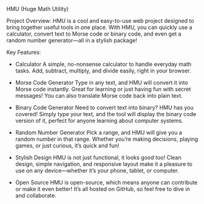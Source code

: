 HMU (Huge Math Utility)

Project Overview: HMU is a cool and easy-to-use web project designed to bring together useful tools in one place. With HMU, you can quickly use a calculator, convert text to Morse code or binary code, and even get a random number generator—all in a stylish package!

Key Features:

   - Calculator
    A simple, no-nonsense calculator to handle everyday math tasks. Add, subtract, multiply, and divide easily, right in your browser.

   - Morse Code Generator
    Type in any text, and HMU will convert it into Morse code instantly. Great for learning or just having fun with secret messages! You can also translate Morse code back into plain text.

   - Binary Code Generator
    Need to convert text into binary? HMU has you covered! Simply type your text, and the tool will display the binary code version of it, perfect for anyone learning about computer systems.

   - Random Number Generator
    Pick a range, and HMU will give you a random number in that range. Whether you’re making decisions, playing games, or just curious, it’s quick and fun!

   - Stylish Design
    HMU is not just functional, it looks good too! Clean design, simple navigation, and responsive layout make it a pleasure to use on any device—whether it’s your phone, tablet, or computer.

   - Open Source
    HMU is open-source, which means anyone can contribute or make it even better! It’s all hosted on GitHub, so feel free to dive in and collaborate.
